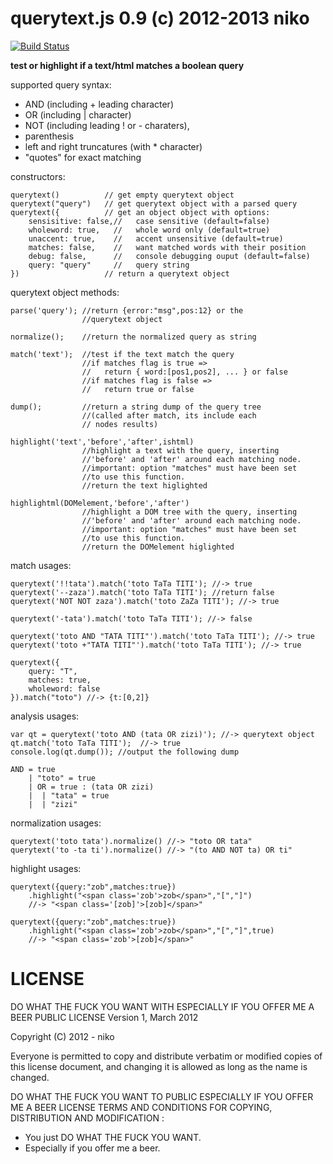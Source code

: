 querytext.js 0.9 (c) 2012-2013 niko
===================================

[![Build Status](https://travis-ci.org/ZorGleH/querytext.js.png)](https://travis-ci.org/ZorGleH/querytext.js)

**test or highlight if a text/html matches a boolean query**

supported query syntax:

  - AND (including + leading character)
  - OR  (including | character)
  - NOT (including leading ! or - charaters),
  - parenthesis
  - left and right truncatures (with * character)
  - "quotes" for exact matching

constructors:

    querytext()          // get empty querytext object
    querytext("query")   // get querytext object with a parsed query
    querytext({          // get an object object with options:
        sensisitive: false,//   case sensitive (default=false)
        wholeword: true,   //   whole word only (default=true)
        unaccent: true,    //   accent unsensitive (default=true)
        matches: false,    //   want matched words with their position
        debug: false,      //   console debugging ouput (default=false)
        query: "query"     //   query string
    })                   // return a querytext object

querytext object methods:

    parse('query'); //return {error:"msg",pos:12} or the
                    //querytext object

    normalize();    //return the normalized query as string

    match('text');  //test if the text match the query
                    //if matches flag is true =>
                    //   return { word:[pos1,pos2], ... } or false
                    //if matches flag is false =>
                    //   return true or false

    dump();         //return a string dump of the query tree
                    //(called after match, its include each
                    // nodes results)

    highlight('text','before','after',ishtml)
                    //highlight a text with the query, inserting
                    //'before' and 'after' around each matching node.
                    //important: option "matches" must have been set
                    //to use this function.
                    //return the text higlighted

    highlightml(DOMelement,'before','after')
                    //highlight a DOM tree with the query, inserting
                    //'before' and 'after' around each matching node.
                    //important: option "matches" must have been set
                    //to use this function.
                    //return the DOMelement higlighted

match usages:

    querytext('!!tata').match('toto TaTa TITI'); //-> true
    querytext('--zaza').match('toto TaTa TITI'); //return false
    querytext('NOT NOT zaza').match('toto ZaZa TITI'); //-> true

    querytext('-tata').match('toto TaTa TITI'); //-> false

    querytext('toto AND "TATA TITI"').match('toto TaTa TITI'); //-> true
    querytext('toto +"TATA TITI"').match('toto TaTa TITI'); //-> true

    querytext({
        query: "T",
        matches: true,
        wholeword: false
    }).match("toto") //-> {t:[0,2]}

analysis usages:

    var qt = querytext('toto AND (tata OR zizi)'); //-> querytext object
    qt.match('toto TaTa TITI');  //-> true
    console.log(qt.dump()); //output the following dump

    AND = true
        | "toto" = true
        | OR = true : (tata OR zizi)
        |  | "tata" = true
        |  | "zizi"

normalization usages:

    querytext('toto tata').normalize() //-> "toto OR tata"
    querytext('to -ta ti').normalize() //-> "(to AND NOT ta) OR ti"

highlight usages:

    querytext({query:"zob",matches:true})
        .highlight("<span class='zob'>zob</span>","[","]")
        //-> "<span class='[zob]'>[zob]</span>"

    querytext({query:"zob",matches:true})
        .highlight("<span class='zob'>zob</span>","[","]",true)
        //-> "<span class='zob'>[zob]</span>"

LICENSE
=======

DO WHAT THE FUCK YOU WANT WITH
ESPECIALLY IF YOU OFFER ME A BEER
PUBLIC LICENSE
Version 1, March 2012

Copyright (C) 2012 - niko

Everyone is permitted to copy and distribute verbatim
or modified copies of this license document, and
changing it is allowed as long as the name is changed.

DO WHAT THE FUCK YOU WANT TO PUBLIC
ESPECIALLY IF YOU OFFER ME A BEER LICENSE
TERMS AND CONDITIONS FOR COPYING, DISTRIBUTION AND
MODIFICATION :
- You just DO WHAT THE FUCK YOU WANT.
- Especially if you offer me a beer.
